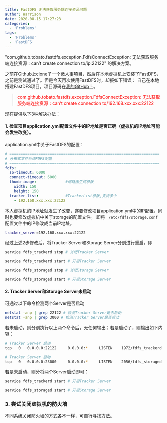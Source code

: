 ```yaml
---
title: FastDFS 无法获取服务端连接资源问题
author: Harrison
date: 2020-08-15 17:27:23
categories:
  - 'Problems'
tags:
  - 'Problems'
  - 'FastDFS'
---
```


"com.github.tobato.fastdfs.exception.FdfsConnectException: 无法获取服务端连接资源：can’t create connection to/ip:22122" 的解决方案。

<!-- more -->

之前在Github上clone了一个[微人事项目](https://github.com/lenve/vhr)，然后在本地虚拟机上安装了FastDFS，之前是测试通过了。但是今天再次使用FastDFS时，却报如下错误：
自己在本地搭建FastDFS项目，项目源码在[我的GitHub]()上。

> <font color=red>com.github.tobato.fastdfs.exception.FdfsConnectException: 无法获取服务端连接资源：can’t create connection to/192.168.xxx.xxx:22122</font>


现在提供以下3种解决办法：

#### 1. 检查项目application.yml配置文件中的IP地址是否正确（虚拟机的IP地址可能会发生改变）。

application.yml中关于FastDFS的配置：
```yml
# ===================================================================
# 分布式文件系统FDFS配置
# ===================================================================
fdfs:
  so-timeout: 6000
  connect-timeout: 6000
  thumb-image:             #缩略图生成参数
    width: 150
    height: 150
  tracker-list:            #TrackerList参数,支持多个
    - 192.168.xxx.xxx:22122
```
本人虚拟机的IP地址就发生了改变，遂要修改项目application.yml中的IP配置，同时也要修改虚拟机中关于storage的配置文件。
即将 ``` /etc/fdfs/storage.conf``` 配置文件中的IP修改成当前IP地址。
```bash
tracker_server=192.168.xxx.xxx:22122
```
经过上述2步修改后，将Tracker Server和Storage Server分别进行重启，即
```bash
service fdfs_trackerd stop # 关闭Tracker Server

service fdfs_trackerd start # 开启Tracker Server
```

```bash
service fdfs_storaged stop # 关闭Storage Server

service fdfs_storaged start # 开启Storage Server
```

#### 2. Tracker Server和Storage Server未启动

可通过以下命令检测两个Server是否启动
```bash
netstat -anp | grep 22122 # 检测Tracker Server是否启动
netstat -anp | grep 3000 # 检测Tracker Server是否启动
```
若未启动，则分别执行以上两个命令后，无任何输出；若是启动了，则输出如下内容：
```bash
# Tracker Server 启动
tcp   0   0.0.0.0:22122     0.0.0.0:*     LISTEN    1972/fdfs_trackerd

# Tracker Server 启动
tcp   0   0.0.0.0:23000     0.0.0.0:*     LISTEN    2056/fdfs_storaged
```
若是未启动，则分将两个Server启动即可：
```bash
service fdfs_trackerd start # 开启Tracker Server

service fdfs_storaged start # 开启Storage Server
```

### 3. 尝试关闭虚拟机的防火墙

不同系统关闭防火墙的方式各不一样，可自行寻找方法。
